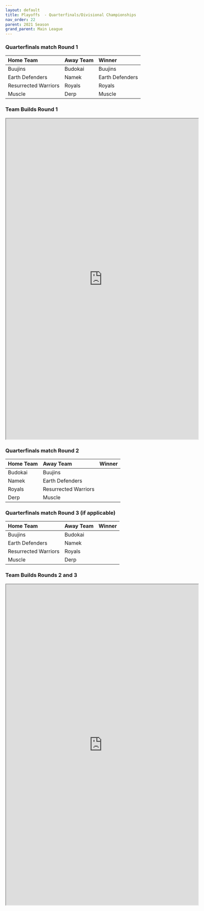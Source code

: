 ```yaml
---
layout: default
title: Playoffs  - Quarterfinals/Divisional Championships
nav_order: 22
parent: 2021 Season
grand_parent: Main League
---
```


### Quarterfinals match Round 1

|  Home Team            | Away Team        | Winner          |
| :---------------------| :----------------| :---------------|
|  Buujins              | Budokai          |  Buujins       |
|  Earth Defenders      | Namek            |  Earth Defenders         |
|  Resurrected Warriors | Royals           |  Royals          |
|  Muscle               | Derp             | Muscle   |



### Team Builds Round 1 

<iframe width=600 height=1000 scrolling="yes" src="https://docs.google.com/document/d/e/2PACX-1vTw0CoJTrEbbdFukiuzn-Dmg_1BqCaG9XcncoVOvb0QbslvGz6S4FSmes016-eQycSV63UTmXYYmzUn/pub?embedded=true"></iframe>

### Quarterfinals match Round 2

|  Home Team            | Away Team        | Winner          |
| :---------------------| :----------------| :---------------|
|  Budokai              | Buujins           |         |
|  Namek                | Earth Defenders   |           |
|  Royals               | Resurrected Warriors |            |
|  Derp                 | Muscle            |    |


### Quarterfinals match Round 3 (if applicable)

|  Home Team            | Away Team        | Winner          |
| :---------------------| :----------------| :---------------|
|  Buujins              | Budokai            |         |
|  Earth Defenders      | Namek           |           |
|  Resurrected Warriors | Royals            |            |
|  Muscle               | Derp      |    |


### Team Builds Rounds 2 and 3 

<iframe width=600 height=1000 scrolling="yes" src="https://docs.google.com/document/d/e/2PACX-1vTAp8ZqFRnep3slpHnN_sAybPDfgaeM-XHjjFpqPSKNh-8ZiAIJZHSbVTFXxko68Ksgu3v1Cnq5EZXK/pub?embedded=true"></iframe>